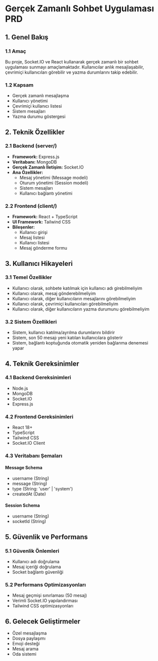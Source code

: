 # Gerçek Zamanlı Sohbet Uygulaması PRD

## 1. Genel Bakış

### 1.1 Amaç
Bu proje, Socket.IO ve React kullanarak gerçek zamanlı bir sohbet uygulaması sunmayı amaçlamaktadır. Kullanıcılar anlık mesajlaşabilir, çevrimiçi kullanıcıları görebilir ve yazma durumlarını takip edebilir.

### 1.2 Kapsam
- Gerçek zamanlı mesajlaşma
- Kullanıcı yönetimi
- Çevrimiçi kullanıcı listesi
- Sistem mesajları
- Yazma durumu göstergesi

## 2. Teknik Özellikler

### 2.1 Backend (server/)
- **Framework:** Express.js
- **Veritabanı:** MongoDB
- **Gerçek Zamanlı İletişim:** Socket.IO
- **Ana Özellikler:**
  - Mesaj yönetimi (Message modeli)
  - Oturum yönetimi (Session modeli)
  - Sistem mesajları
  - Kullanıcı bağlantı yönetimi

### 2.2 Frontend (client/)
- **Framework:** React + TypeScript
- **UI Framework:** Tailwind CSS
- **Bileşenler:**
  - Kullanıcı girişi
  - Mesaj listesi
  - Kullanıcı listesi
  - Mesaj gönderme formu

## 3. Kullanıcı Hikayeleri

### 3.1 Temel Özellikler
- Kullanıcı olarak, sohbete katılmak için kullanıcı adı girebilmeliyim
- Kullanıcı olarak, mesaj gönderebilmeliyim
- Kullanıcı olarak, diğer kullanıcıların mesajlarını görebilmeliyim
- Kullanıcı olarak, çevrimiçi kullanıcıları görebilmeliyim
- Kullanıcı olarak, diğer kullanıcıların yazma durumunu görebilmeliyim

### 3.2 Sistem Özellikleri
- Sistem, kullanıcı katılma/ayrılma durumlarını bildirir
- Sistem, son 50 mesajı yeni katılan kullanıcılara gösterir
- Sistem, bağlantı koptuğunda otomatik yeniden bağlanma denemesi yapar

## 4. Teknik Gereksinimler

### 4.1 Backend Gereksinimleri
- Node.js
- MongoDB
- Socket.IO
- Express.js

### 4.2 Frontend Gereksinimleri
- React 18+
- TypeScript
- Tailwind CSS
- Socket.IO Client

### 4.3 Veritabanı Şemaları

#### Message Schema
- username (String)
- message (String)
- type (String: 'user' | 'system')
- createdAt (Date)

#### Session Schema
- username (String)
- socketId (String)

## 5. Güvenlik ve Performans

### 5.1 Güvenlik Önlemleri
- Kullanıcı adı doğrulama
- Mesaj içeriği doğrulama
- Socket bağlantı güvenliği

### 5.2 Performans Optimizasyonları
- Mesaj geçmişi sınırlaması (50 mesaj)
- Verimli Socket.IO yapılandırması
- Tailwind CSS optimizasyonları

## 6. Gelecek Geliştirmeler
- Özel mesajlaşma
- Dosya paylaşımı
- Emoji desteği
- Mesaj arama
- Oda sistemi 